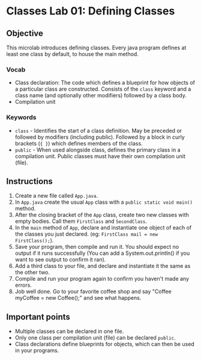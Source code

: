 # Classes Lab 01: Defining Classes

## Objective

This microlab introduces defining classes. Every java program defines at least one class by default, to house the main method.

### Vocab

- Class declaration: The code which defines a blueprint for how objects of a particular class are constructed. Consists of the `class` keyword and a class name (and optionally other modifiers) followed by a class body.
- Compilation unit 

### Keywords

- `class` - Identifies the start of a class definition. May be preceded or followed by modifiers (including public). Followed by a block in curly brackets (`{ }`) which defines members of the class.
- `public` - When used alongside class, defines the primary class in a compilation unit. Public classes must have their own compilation unit (file).

## Instructions

1. Create a new file called `App.java`.
2. In `App.java` create the usual `App` class with a `public static void main()` method.
3. After the closing bracket of the `App` class, create two new classes with empty bodies. Call them `FirstClass` and `SecondClass`.
4. In the `main` method of `App`, declare and instantiate one object of each of the classes you just declared. (eg: `FirstClass mail = new FirstClass();`).
5. Save your program, then compile and run it. You should expect no output if it runs successfully (You can add a System.out.println() if you want to see output to confirm it ran).
6. Add a third class to your file, and declare and instantiate it the same as the other two.
7. Compile and run your program again to confirm you haven't made any errors.
8. Job well done. Go to your favorite coffee shop and say "Coffee myCoffee = new Coffee();" and see what happens.

## Important points

- Multiple classes can be declared in one file.
- Only one class per compilation unit (file) can be declared `public`.
- Class declarations define blueprints for objects, which can then be used in your programs.
